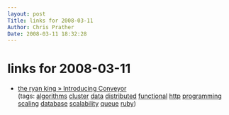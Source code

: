```yaml
---
layout: post
Title: links for 2008-03-11  
Author: Chris Prather
Date: 2008-03-11 18:32:28
---
```


# links for 2008-03-11
<ul class="delicious">
	<li>
		<div class="delicious-link"><a href="http://theryanking.com/entries/2008/02/26/introducing-conveyor/">the ryan king » Introducing Conveyor</a></div>
		<div class="delicious-tags">(tags: <a href="http://del.icio.us/perigrin/algorithms">algorithms</a> <a href="http://del.icio.us/perigrin/cluster">cluster</a> <a href="http://del.icio.us/perigrin/data">data</a> <a href="http://del.icio.us/perigrin/distributed">distributed</a> <a href="http://del.icio.us/perigrin/functional">functional</a> <a href="http://del.icio.us/perigrin/http">http</a> <a href="http://del.icio.us/perigrin/programming">programming</a> <a href="http://del.icio.us/perigrin/scaling">scaling</a> <a href="http://del.icio.us/perigrin/database">database</a> <a href="http://del.icio.us/perigrin/scalability">scalability</a> <a href="http://del.icio.us/perigrin/queue">queue</a> <a href="http://del.icio.us/perigrin/ruby">ruby</a>)</div>
	</li>
</ul>

